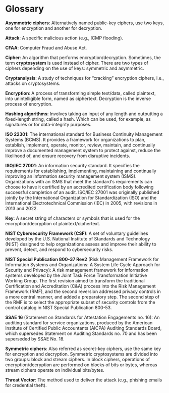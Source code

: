 # Glossary

**Asymmetric ciphers**: Alternatively named public-key ciphers, use two keys, one for encryption and another for decryption.

**Attack**: A specific malicious action (e.g., ICMP flooding).

**CFAA**: Computer Fraud and Abuse Act.

**Cipher**: An algorithm that performs encryption/decryption. Sometimes, the term **cryptosystem** is used instead of cipher. There are two types of ciphers depending on the use of keys: symmetric and asymmetric.

**Cryptanalysis**: A study of techniques for “cracking” encryption ciphers, i.e., attacks on cryptosystems.

**Encryption**: A process of transforming simple text/data, called plaintext, into unintelligible form, named as ciphertext. Decryption is the inverse process of encryption.&#x20;

**Hashing algorithms**: Involves taking an input of any length and outputting a fixed-length string, called a hash. Which can be used, for example, as signatures or for data-integrity purposes.

**ISO 22301**: The international standard for Business Continuity Management Systems (BCMS). It provides a framework for organizations to plan, establish, implement, operate, monitor, review, maintain, and continually improve a documented management system to protect against, reduce the likelihood of, and ensure recovery from disruptive incidents.

**ISO/IEC 27001**: An information security standard. It specifies the requirements for establishing, implementing, maintaining and continually improving an information security management system (ISMS). Organizations with an ISMS that meet the standard's requirements can choose to have it certified by an accredited certification body following successful completion of an audit. ISO/IEC 27001 was originally published jointly by the International Organization for Standardization (ISO) and the International Electrotechnical Commission (IEC) in 2005, with revisions in 2013 and 2022.

**Key**: A secret string of characters or symbols that is used for the encryption/decryption of plaintext/ciphertext.

**NIST Cybersecurity Framework (CSF)**: A set of voluntary guidelines developed by the U.S. National Institute of Standards and Technology (NIST) designed to help organizations assess and improve their ability to prevent, detect, and respond to cybersecurity risks.&#x20;

**NIST Special Publication 800-37 Rev2** (Risk Management Framework for Information Systems and Organizations: A System Life Cycle Approach for Security and Privacy): A risk management framework for information systems developed by the Joint Task Force Transformation Initiative Working Group. The first revision aimed to transform the traditional Certification and Accreditation (C\&A) process into the Risk Management Framework (RMF), and the second reversion addressed privacy controls in a more central manner, and added a preparatory step. The second step of the RMF is to select the appropriate subset of security controls from the control catalog in NIST Special Publication 800-53.

**SSAE 16** (Statement on Standards for Attestation Engagements no. 16): An auditing standard for service organizations, produced by the American Institute of Certified Public Accountants (AICPA) Auditing Standards Board, which supersedes Statement on Auditing Standards no. 70 and has been superseded by SSAE No. 18.

**Symmetric ciphers**: Also referred as secret-key ciphers, use the same key for encryption and decryption. Symmetric cryptosystems are divided into two groups: block and stream ciphers. In block ciphers, operations of encryption/decryption are performed on blocks of bits or bytes, whereas stream ciphers operate on individual bits/bytes.&#x20;

**Threat Vector**: The method used to deliver the attack (e.g., phishing emails for credential theft).
